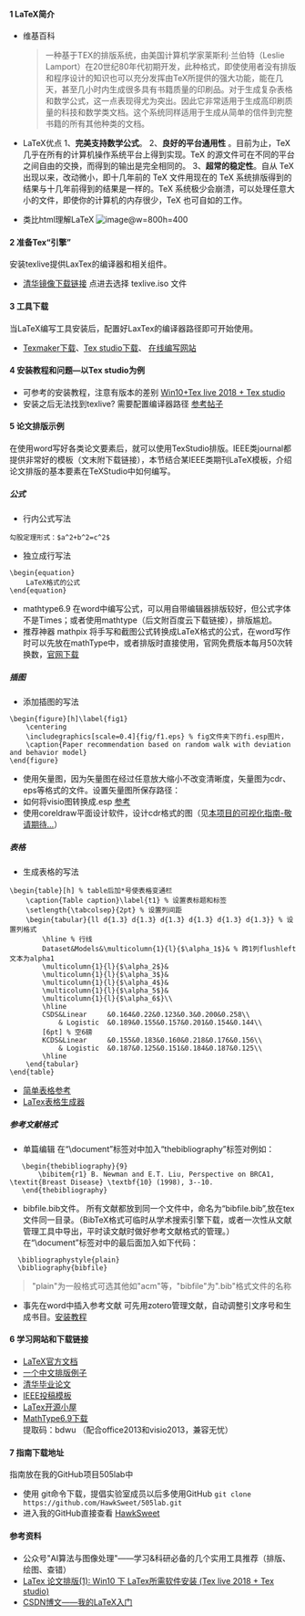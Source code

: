#### 1 LaTeX简介
* 维基百科
     >一种基于ΤΕΧ的排版系统，由美国计算机学家莱斯利·兰伯特（Leslie Lamport）在20世纪80年代初期开发，此种格式，即使使用者没有排版和程序设计的知识也可以充分发挥由TeX所提供的强大功能，能在几天，甚至几小时内生成很多具有书籍质量的印刷品。对于生成复杂表格和数学公式，这一点表现得尤为突出。因此它非常适用于生成高印刷质量的科技和数学类文档。这个系统同样适用于生成从简单的信件到完整书籍的所有其他种类的文档。

* LaTeX优点
1、**完美支持数学公式**。
2、**良好的平台通用性** 。目前为止，TeX 几乎在所有的计算机操作系统平台上得到实现。TeX 的源文件可在不同的平台之间自由的交换，而得到的输出是完全相同的。
3、**超常的稳定性**。自从 TeX 出现以来，改动微小，即十几年前的 TeX 文件用现在的 TeX 系统排版得到的结果与十几年前得到的结果是一样的。TeX 系统极少会崩溃，可以处理任意大小的文件，即使你的计算机的内存很少，TeX 也可自如的工作。

* 类比html理解LaTeX
![image](http://liuchengxu.org/blog-cn/assets/images/posts/sketch.png)@w=800h=400

#### 2 准备Tex“引擎”
安装texlive提供LaxTex的编译器和相关组件。
* [清华镜像下载链接](https://mirrors.tuna.tsinghua.edu.cn/CTAN/systems/texlive/Images/) 点进去选择 texlive.iso 文件
#### 3 工具下载
当LaTeX编写工具安装后，配置好LaxTex的编译器路径即可开始使用。
* [Texmaker下载](https://sourceforge.net/projects/texstudio/)、[Tex studio下载](https://www.xm1math.net/texmaker/)、 [在线编写网站](https://www.overleaf.com)
#### 4 安装教程和问题—以Tex studio为例
* 可参考的安装教程，注意有版本的差别 [Win10+Tex live 2018 + Tex studio](https://blog.csdn.net/zaishuiyifangxym/article/details/88170827)
* 安装之后无法找到texlive? 需要配置编译器路径 [参考帖子](http://tieba.baidu.com/p/6006371753?traceid=)

#### 5 论文排版示例
在使用word写好各类论文要素后，就可以使用TexStudio排版。IEEE类journal都提供非常好的模板（文末附下载链接），本节结合某IEEE类期刊LaTeX模板，介绍论文排版的基本要素在TeXStudio中如何编写。
##### 公式
* 行内公式写法
```Tex
勾股定理形式：$a^2+b^2=c^2$
```
* 独立成行写法
```Tex
\begin{equation}
    LaTeX格式的公式
\end{equation}
```
* mathtype6.9
在word中编写公式，可以用自带编辑器排版较好，但公式字体不是Times；或者使用mathtype（后文附百度云下载链接），排版尴尬。
* 推荐神器 mathpix
将手写和截图公式转换成LaTeX格式的公式，在word写作时可以先放在mathType中，或者排版时直接使用，官网免费版本每月50次转换数，[官网下载](https://mathpix.com/)
##### 插图
* 添加插图的写法
```TeX
\begin{figure}[h]\label{fig1}
	\centering
	\includegraphics[scale=0.4]{fig/f1.eps} % fig文件夹下的fi.esp图片，
	\caption{Paper recommendation based on random walk with deviation and behavior model}
\end{figure}
```
* 使用矢量图，因为矢量图在经过任意放大缩小不改变清晰度，矢量图为cdr、eps等格式的文件。设置矢量图所保存路径：
* 如何将visio图转换成.esp [参考](https://jingyan.baidu.com/article/f0e83a259ad7c222e5910107.html)
* 使用coreldraw平面设计软件，设计cdr格式的图（见[本项目的可视化指南-敬请期待...]()）
##### 表格
* 生成表格的写法
```TeX
\begin{table}[h] % table后加*号使表格变通栏
	\caption{Table caption}\label{t1} % 设置表标题和标签
	\setlength{\tabcolsep}{2pt} % 设置列间距
	\begin{tabular}{ll d{1.3} d{1.3} d{1.3} d{1.3} d{1.3} d{1.3}} % 设置列格式
		\hline % 行线
		Dataset&Models&\multicolumn{1}{l}{$\alpha_1$}& % 跨1列flushleft文本为alpha1
		\multicolumn{1}{l}{$\alpha_2$}&
		\multicolumn{1}{l}{$\alpha_3$}&
		\multicolumn{1}{l}{$\alpha_4$}&
		\multicolumn{1}{l}{$\alpha_5$}&
		\multicolumn{1}{l}{$\alpha_6$}\\
		\hline
		CSDS&Linear     &0.164&0.22&0.123&0.3&0.200&0.258\\
			& Logistic  &0.189&0.155&0.157&0.201&0.154&0.144\\
		[6pt] % 空6磅
		KCDS&Linear     &0.155&0.183&0.160&0.218&0.176&0.156\\
			& Logistic  &0.187&0.125&0.151&0.184&0.187&0.125\\
		\hline
	\end{tabular}
\end{table}
```
* [简单表格参考](http://www.modernfig.cn/blog/general/blog_5.html)
* [LaTex表格生成器](http://www.tablesgenerator.com)
##### 参考文献格式
 * 单篇编辑
 在“\document”标签对中加入“thebibliography”标签对例如：
 ```Tex
    \begin{thebibliography}{9}
        \bibitem{r1} B. Newman and E.T. Liu, Perspective on BRCA1, \textit{Breast Disease} \textbf{10} (1998), 3--10.
    \end{thebibliography}
```
 * bibfile.bib文件。
 所有文献都放到同一个文件中，命名为“bibfile.bib”,放在tex文件同一目录。（BibTeX格式可临时从学术搜索引擎下载，或者一次性从文献管理工具中导出，平时读文献时做好参考文献格式的管理。）
  在“\document”标签对中的最后面加入如下代码：
  ```Tex
    \bibliographystyle{plain}
    \bibliography{bibfile}
```
>"plain"为一般格式可选其他如"acm"等，"bibfile"为".bib"格式文件的名称
 * 事先在word中插入参考文献
 可先用zotero管理文献，自动调整引文序号和生成书目。[安装教程](https://zhuanlan.zhihu.com/p/30899762)
#### 6 学习网站和下载链接
* [LaTeX官方文档](https://www.latex-project.org/help/documentation/usrguide.pdf)
* [一个中文排版例子](https://www.jianshu.com/p/2bef8b44f40a)
* [清华毕业论文](https://github.com/xueruini/thuthesis)
* [IEEE投稿模板](https://journals.ieeeauthorcenter.ieee.org/create-your-ieee-article/authoring-tools-and-templates/ieee-article-templates/templates-for-transactions/)
* [LaTex开源小屋](https://www.latexstudio.net/)
* [MathType6.9下载](https://pan.baidu.com/s/1aBuZe3GZLPiODknT7dZE0A)
提取码：bdwu  （配合office2013和visio2013，兼容无忧）

#### 7 指南下载地址
指南放在我的GitHub项目505lab中
* 使用 git命令下载，提倡实验室成员以后多使用GitHub
`git clone https://github.com/HawkSweet/505lab.git`
* 进入我的GitHub直接查看 [HawkSweet](https://github.com/HawkSweet/505lab)

#### 参考资料
* 公众号"AI算法与图像处理"——学习&科研必备的几个实用工具推荐（排版、绘图、查错）
* [LaTex 论文排版(1): Win10 下 LaTex所需软件安装 (Tex live 2018 + Tex studio)](https://blog.csdn.net/zaishuiyifangxym/article/details/88170827)
* [CSDN博文——我的LaTeX入门](https://blog.csdn.net/shujuelin/article/details/79340373)